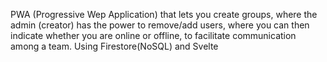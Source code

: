 PWA (Progressive Wep Application) that lets you create groups, where the admin (creator) has the power to remove/add users, where you can then indicate whether you are online or offline, to facilitate communication among a team. Using Firestore(NoSQL) and Svelte
